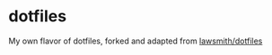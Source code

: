 # dotfiles

My own flavor of dotfiles, forked and adapted from [lawsmith/dotfiles](https://github.com/lawsmith/dotfiles)
